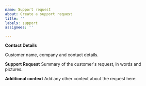 ```yaml
---
name: Support request
about: Create a support request
title: ''
labels: support
assignees: ''

---
```


**Contact Details**

Customer name, company and contact details.

**Support Request**
Summary of the customer's request, in words and pictures.

**Additional context**
Add any other context about the request here.
